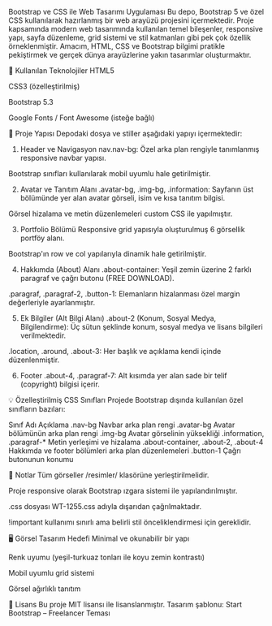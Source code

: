 Bootstrap ve CSS ile Web Tasarımı Uygulaması
Bu depo, Bootstrap 5 ve özel CSS kullanılarak hazırlanmış bir web arayüzü projesini içermektedir. Proje kapsamında modern web tasarımında kullanılan temel bileşenler, responsive yapı, sayfa düzenleme, grid sistemi ve stil katmanları gibi pek çok özellik örneklenmiştir.
Amacım, HTML, CSS ve Bootstrap bilgimi pratikle pekiştirmek ve gerçek dünya arayüzlerine yakın tasarımlar oluşturmaktır.

🔧 Kullanılan Teknolojiler
HTML5

CSS3 (özelleştirilmiş)

Bootstrap 5.3

Google Fonts / Font Awesome (isteğe bağlı)

📁 Proje Yapısı
Depodaki dosya ve stiller aşağıdaki yapıyı içermektedir:

1. Header ve Navigasyon
nav.nav-bg: Özel arka plan rengiyle tanımlanmış responsive navbar yapısı.

Bootstrap sınıfları kullanılarak mobil uyumlu hale getirilmiştir.

2. Avatar ve Tanıtım Alanı
.avatar-bg, .img-bg, .information:
Sayfanın üst bölümünde yer alan avatar görseli, isim ve kısa tanıtım bilgisi.

Görsel hizalama ve metin düzenlemeleri custom CSS ile yapılmıştır.

3. Portfolio Bölümü
Responsive grid yapısıyla oluşturulmuş 6 görsellik portföy alanı.

Bootstrap'ın row ve col yapılarıyla dinamik hale getirilmiştir.

4. Hakkımda (About) Alanı
.about-container: Yeşil zemin üzerine 2 farklı paragraf ve çağrı butonu (FREE DOWNLOAD).

.paragraf, .paragraf-2, .button-1: Elemanların hizalanması özel margin değerleriyle ayarlanmıştır.

5. Ek Bilgiler (Alt Bilgi Alanı)
.about-2 (Konum, Sosyal Medya, Bilgilendirme):
Üç sütun şeklinde konum, sosyal medya ve lisans bilgileri verilmektedir.

.location, .around, .about-3: Her başlık ve açıklama kendi içinde düzenlenmiştir.

6. Footer
.about-4, .paragraf-7:
Alt kısımda yer alan sade bir telif (copyright) bilgisi içerir.

💡 Özelleştirilmiş CSS Sınıfları
Projede Bootstrap dışında kullanılan özel sınıfların bazıları:

Sınıf Adı	Açıklama
.nav-bg	Navbar arka plan rengi
.avatar-bg	Avatar bölümünün arka plan rengi
.img-bg	Avatar görselinin yüksekliği
.information, .paragraf-*	Metin yerleşimi ve hizalama
.about-container, .about-2, .about-4	Hakkımda ve footer bölümleri arka plan düzenlemeleri
.button-1	Çağrı butonunun konumu

📌 Notlar
Tüm görseller /resimler/ klasörüne yerleştirilmelidir.

Proje responsive olarak Bootstrap ızgara sistemi ile yapılandırılmıştır.

.css dosyası WT-1255.css adıyla dışarıdan çağrılmaktadır.

!important kullanımı sınırlı ama belirli stil önceliklendirmesi için gereklidir.

🖥️ Görsel Tasarım Hedefi
Minimal ve okunabilir bir yapı

Renk uyumu (yeşil-turkuaz tonları ile koyu zemin kontrastı)

Mobil uyumlu grid sistemi

Görsel ağırlıklı tanıtım

📄 Lisans
Bu proje MIT lisansı ile lisanslanmıştır.
Tasarım şablonu: Start Bootstrap – Freelancer Teması
